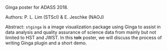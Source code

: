 Ginga poster for ADASS 2018.

Authors: P. L. Lim (STScI) & E. Jeschke (NAOJ)

Abstract: `stginga` is a image visualization package using Ginga to assist in data analysis and quality assurance of science data from mainly but not limited to HST and JWST. In this ~~talk~~ poster, we will discuss the process of writing Ginga plugin and a short demo.
